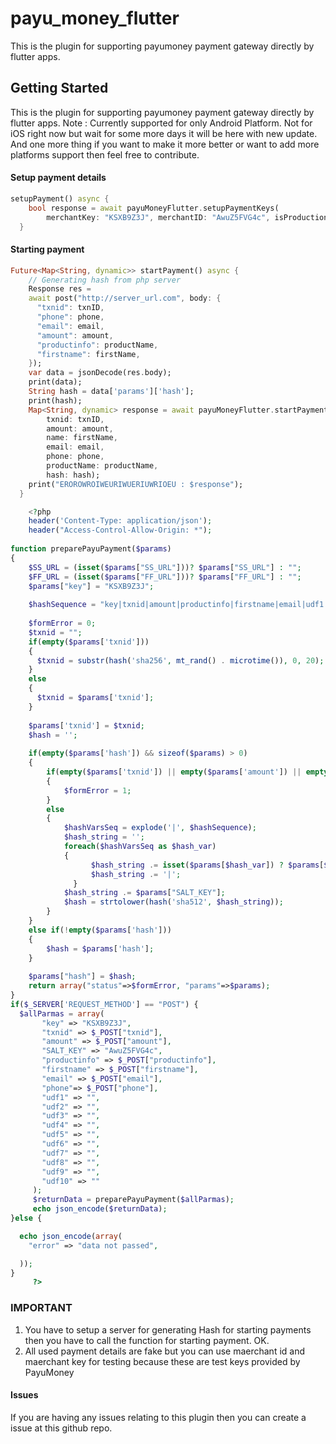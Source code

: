 # payu_money_flutter

This is the plugin for supporting payumoney payment gateway directly by flutter apps.

## Getting Started

This is the plugin for supporting payumoney payment gateway directly by flutter apps.
Note : Currently supported for only Android Platform. Not for iOS right now but wait for some more days it will be here with new update.
And one more thing if you want to make it more better or want to add more platforms support then feel free to contribute.
#### Setup payment details
``` dart
setupPayment() async {
    bool response = await payuMoneyFlutter.setupPaymentKeys(
        merchantKey: "KSXB9Z3J", merchantID: "AwuZ5FVG4c", isProduction: false, activityTitle: "Payment Screen Title", disableExitConfirmation: false);
  }
```

#### Starting payment
```dart
Future<Map<String, dynamic>> startPayment() async {
    // Generating hash from php server
    Response res =
    await post("http://server_url.com", body: {
      "txnid": txnID,
      "phone": phone,
      "email": email,
      "amount": amount,
      "productinfo": productName,
      "firstname": firstName,
    });
    var data = jsonDecode(res.body);
    print(data);
    String hash = data['params']['hash'];
    print(hash);
    Map<String, dynamic> response = await payuMoneyFlutter.startPayment(
        txnid: txnID,
        amount: amount,
        name: firstName,
        email: email,
        phone: phone,
        productName: productName,
        hash: hash);
    print("EROROWROIWEURIWUERIUWRIOEU : $response");
  }
```

```php
    <?php 
    header('Content-Type: application/json');
    header("Access-Control-Allow-Origin: *");
    
function preparePayuPayment($params)
{        
    $SS_URL = (isset($params["SS_URL"]))? $params["SS_URL"] : "";
    $FF_URL = (isset($params["FF_URL"]))? $params["FF_URL"] : "";
    $params["key"] = "KSXB9Z3J";    
    
    $hashSequence = "key|txnid|amount|productinfo|firstname|email|udf1|udf2|udf3|udf4|udf5|udf6|udf7|udf8|udf9|udf10";
    
    $formError = 0;
    $txnid = "";
    if(empty($params['txnid']))
    {
      $txnid = substr(hash('sha256', mt_rand() . microtime()), 0, 20);
    }
    else
    {
      $txnid = $params['txnid'];
    }    
    
    $params['txnid'] = $txnid;
    $hash = '';
    
    if(empty($params['hash']) && sizeof($params) > 0)
    {
        if(empty($params['txnid']) || empty($params['amount']) || empty($params['firstname']) || empty($params['email']) || empty($params['phone']) || empty($params['productinfo']))
        {
            $formError = 1;
        }
        else
        {
            $hashVarsSeq = explode('|', $hashSequence);
            $hash_string = '';    
            foreach($hashVarsSeq as $hash_var)
            {
                  $hash_string .= isset($params[$hash_var]) ? $params[$hash_var] : '';
                  $hash_string .= '|';
              }
            $hash_string .= $params["SALT_KEY"];
            $hash = strtolower(hash('sha512', $hash_string));
        }
    }
    else if(!empty($params['hash']))
    {
        $hash = $params['hash'];
    }
    
    $params["hash"] = $hash;
    return array("status"=>$formError, "params"=>$params);
}
if($_SERVER['REQUEST_METHOD'] == "POST") {
  $allParmas = array(
       "key" => "KSXB9Z3J",
       "txnid" => $_POST["txnid"],
       "amount" => $_POST["amount"],
       "SALT_KEY" => "AwuZ5FVG4c",
       "productinfo" => $_POST["productinfo"],
       "firstname" => $_POST["firstname"],
       "email" => $_POST["email"],
       "phone"=> $_POST["phone"],
       "udf1" => "",
       "udf2" => "",
       "udf3" => "",
       "udf4" => "",
       "udf5" => "",
       "udf6" => "",
       "udf7" => "",
       "udf8" => "",
       "udf9" => "",
       "udf10" => ""
     );
     $returnData = preparePayuPayment($allParmas);
     echo json_encode($returnData);
}else {

  echo json_encode(array(
    "error" => "data not passed",

  ));
}
     ?> 
```

### IMPORTANT
1. You have to setup a server for generating Hash for starting payments then you have to call the function for starting payment. OK.
2. All used payment details are fake but you can use maerchant id and maerchant key for testing because these are test keys provided by PayuMoney

#### Issues
If you are having any issues relating to this plugin then you can create a issue at this github repo.

